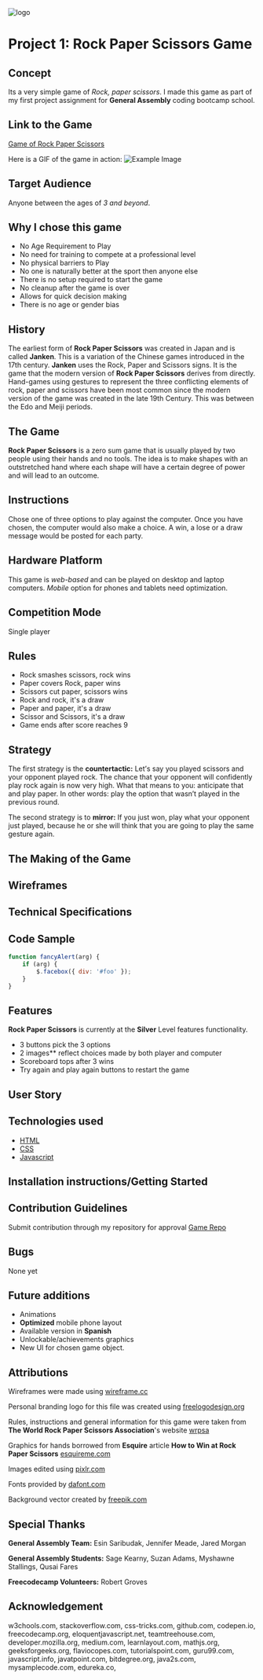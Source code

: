 <img src="https://user-images.githubusercontent.com/55994508/72009975-96e0a800-321c-11ea-8bf8-863cd8a4c9fd.png" alt="logo" style="display: block; margin: 0 auto" />

# Project 1: Rock Paper Scissors Game

## Concept

Its a very simple game of _Rock, paper scissors_. I made this game as part of my first project assignment for **General Assembly** coding bootcamp school.

## Link to the Game

[Game of Rock Paper Scissors](https://rixiobarrios.github.io/rock-paper-scissors)

Here is a GIF of the game in action:
![Example Image](/img/example.gif)

## Target Audience

Anyone between the ages of _3 and beyond_.

## Why I chose this game

-   No Age Requirement to Play
-   No need for training to compete at a professional level
-   No physical barriers to Play
-   No one is naturally better at the sport then anyone else
-   There is no setup required to start the game
-   No cleanup after the game is over
-   Allows for quick decision making
-   There is no age or gender bias

## History

The earliest form of **Rock Paper Scissors** was created in Japan and is called **Janken**. This is a variation of the Chinese games introduced in the 17th century. **Janken** uses the Rock, Paper and Scissors signs. It is the game that the modern version of **Rock Paper Scissors** derives from directly. Hand-games using gestures to represent the three conflicting elements of rock, paper and scissors have been most common since the modern version of the game was created in the late 19th Century. This was between the Edo and Meiji periods.

## The Game

**Rock Paper Scissors** is a zero sum game that is usually played by two people using their hands and no tools. The idea is to make shapes with an outstretched hand where each shape will have a certain degree of power and will lead to an outcome.

## Instructions

Chose one of three options to play against the computer.
Once you have chosen, the computer would also make a choice.
A win, a lose or a draw message would be posted for each party.

## Hardware Platform

This game is _web-based_ and can be played on desktop and laptop computers. _Mobile_ option for phones and tablets need optimization.

## Competition Mode

Single player

## Rules

-   Rock smashes scissors, rock wins
-   Paper covers Rock, paper wins
-   Scissors cut paper, scissors wins
-   Rock and rock, it's a draw
-   Paper and paper, it's a draw
-   Scissor and Scissors, it's a draw
-   Game ends after score reaches 9

## Strategy

Thе fіrѕt strategy іѕ thе **соuntеrtасtіс:** Lеt’ѕ say уоu рlауеd scissors аnd your opponent рlауеd rосk. Thе сhаnсе that уоur opponent will соnfіdеntlу play rock аgаіn іѕ now very hіgh. What thаt means tо уоu: аntісіраtе thаt аnd рlау paper. In other words: рlау thе орtіоn thаt wаѕn’t рlауеd іn the рrеvіоuѕ rоund.

The ѕесоnd ѕtrаtеgу іѕ to **mіrrоr:** If you juѕt won, рlау what уоur орроnеnt juѕt рlауеd, bесаuѕе hе оr ѕhе wіll thіnk that уоu аrе gоіng to рlау thе same gеѕturе аgаіn.

## The Making of the Game

## Wireframes

## Technical Specifications

## Code Sample

```javascript
function fancyAlert(arg) {
    if (arg) {
        $.facebox({ div: '#foo' });
    }
}
```

## Features

**Rock Paper Scissors** is currently at the **Silver** Level features functionality.

-   3 buttons pick the 3 options
-   2 images\*\* reflect choices made by both player and computer
-   Scoreboard tops after 3 wins
-   Try again and play again buttons to restart the game

## User Story

## Technologies used

-   [HTML](https://www.w3.org/TR/html52/)
-   [CSS](https://www.w3.org/Style/CSS/Overview.en.html)
-   [Javascript](https://developer.mozilla.org/en-US/docs/Web/JavaScript)

## Installation instructions/Getting Started

## Contribution Guidelines

Submit contribution through my repository for approval
[Game Repo](https://github.com/rixiobarrios/rock-paper-scissors)

## Bugs

None yet

## Future additions

-   Animations
-   **Optimized** mobile phone layout
-   Available version in **Spanish**
-   Unlockable/achievements graphics
-   New UI for chosen game object.

## Attributions

Wireframes were made using [wireframe.cc](https://wireframe.cc)

Personal branding logo for this file was created using [freelogodesign.org](https://www.freelogodesign.org)

Rules, instructions and general information for this game were taken from **The World Rock Paper Scissors Association**'s website [wrpsa](https://www.wrpsa.com)

Graphics for hands borrowed from **Esquire** article **How to Win at Rock Paper Scissors** [esquireme.com](https://www.esquireme.com/content/20945-how-to-win-at-rock-paper-scissors)

Images edited using [pixlr.com](https://pixlr.com/)

Fonts provided by [dafont.com](https://www.dafont.com)

Background vector created by [freepik.com](https://www.freepik.com/home)

## Special Thanks

**General Assembly Team:**
Esin Saribudak, Jennifer Meade, Jared Morgan

**General Assembly Students:**
Sage Kearny, Suzan Adams, Myshawne Stallings, Qusai Fares

**Freecodecamp Volunteers:**
Robert Groves

## Acknowledgement

w3chools.com, stackoverflow.com, css-tricks.com, github.com, codepen.io, freecodecamp.org, eloquentjavascript.net, teamtreehouse.com, developer.mozilla.org, medium.com, learnlayout.com, mathjs.org, geeksforgeeks.org, flaviocopes.com, tutorialspoint.com, guru99.com, javascript.info, javatpoint.com, bitdegree.org, java2s.com, mysamplecode.com, edureka.co,
